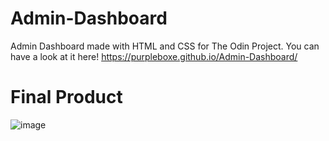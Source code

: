 # Admin-Dashboard

Admin Dashboard made with HTML and CSS for The Odin Project.
You can have a look at it here! https://purpleboxe.github.io/Admin-Dashboard/

# Final Product

![image](https://github.com/Purpleboxe/Admin-Dashboard/assets/85371718/8cc1c012-8ecb-47af-914f-9d4e757f1e66)
